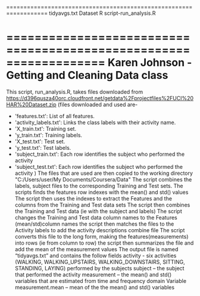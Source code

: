 ==================================================================
tidyavgs.txt Dataset
R script-run_analysis.R

==================================================================
Karen Johnson - Getting and Cleaning Data class
============================
This script, run_analysis.R, takes files downloaded from 
https://d396qusza40orc.cloudfront.net/getdata%2Fprojectfiles%2FUCI%20HAR%20Dataset.zip
(files downloaded and used are- 
- 'features.txt': List of all features.
- 'activity_labels.txt': Links the class labels with their activity name.
- 'X_train.txt': Training set.
- 'y_train.txt': Training labels.
- 'X_test.txt': Test set.
- 'y_test.txt': Test labels.
- 'subject_train.txt': Each row identifies the subject who performed the activity 
- 'subject_test.txt': Each row identifies the subject who performed the activity 
 )
The files that are used are then copied to the working directory "C:/Users/user/My Documents/Coursera/Data"
The script combines the labels, subject files to the corresponding Training and Test sets.
The scripts finds the features row indexes with the mean() and std() values
The script then uses the indexes to extract the Features and the columns from the Training and Test data sets
The script then combines the Training and Test data (ie with the subject and labels)
The script changes the Training and Test data column names to the Features (mean/std)column names
the script then matches the files to the Activity labels to add the activity descriptions combine file 
The script converts this file to the long form, making the features(measurements) into  rows (ie from column to row)
the script then summarizes the file and add the mean of the measurement values
The output file is named “tidyavgs.txt” and contains the follow fields
  activity - six activities (WALKING, WALKING_UPSTAIRS, WALKING_DOWNSTAIRS, SITTING, STANDING, LAYING) performed by the subjects
  subject – the subject that performed the activity
  measurement – the mean() and std() variables that are estimated from time and frequency domain Variable
  measurement.mean – mean of the the mean() and std() variables

